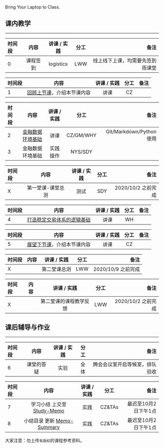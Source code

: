 
Bring Your Laptop to Class. 

## 课内教学
---

|时间段     |  内容    | 讲课 / 实践     |  分工  |备注       |
| :---      |   :----:    |   :----:    |    :----:    |       ---: |
|    0     | 课程签到     |  logistics   |     LWW     |   线上线下上课，均需要先签到雨课堂     |


|时间段     |  内容    | 讲课 / 实践     |  分工  |备注       |
| :---      |   :----:    |   :----:    |    :----:    |       ---: |
|   1       | [回顾上节课](../WW1/WW1-Plan.md)，介绍本节课内容     |  讲课    |     CZ     |         |


| 时间段   |    内容    | 讲课 / 实践     |  分工  |   备注       |
| :---     |   :----:    |   :----:    |    :----:    |       ---:   |
|    2     | [金融数据环境基础](../../../learnFBD/1-FBD.md)   |  讲课   |    CZ/GM/WHY     |    Git/Markdown/Python使用    |
|    3     | 金融数据环境基础   |  实践操作   |   NYS/SDY     |        |



| 时间段  |  内容 | 讲课 / 实践 | 分工 | 备注 |
| :---   |   :----:    |   :----:    |    :----:    |       ---: |
|   X    | 第一堂课-课堂总测  |  测试 |   SDY  |  2020/10/2  之前完成 |  



| 时间段    |    内容    | 讲课 / 实践     |  分工  |   备注       |
| :---     |   :----:    |   :----:    |    :----:    |       ---:   |
|    4     | [打造稳定交易体系的逻辑基础](../../../learnQuant/WW2-Quant.md)   |  讲课   |    WH     |        |


|时间段     |  内容    | 讲课 / 实践     |  分工  |   备注       |
| :---     |   :----:    |   :----:    |    :----:    |       ---:   |
|   5      | [展望下节课](../WW3/WW3-Plan.md)，介绍本节课内容     |  讲课    |     CZ     |         |


| 时间段  |  内容 | 讲课 / 实践 | 分工 | 备注 |
| :---   |   :----:    |   :----:    |    :----:    |       ---: |
|   X    |   |  第二堂课总测 |   LWW  |  2020/10/9  之前完成 |  


| 时间段  |  内容 | 讲课 / 实践 | 分工 | 备注 |
| :---   |   :----:    |   :----:    |    :----:    |       ---: |
|   X    |   |  第二堂课的课程教学反馈 |   LWW  |  2020/10/2  之前完成 |  


## 课后辅导与作业
---
|时间段     |  内容    | 讲课 / 实践     |  分工  | 备注       |
| :---     |   :----:    |   :----:    |    :----:    |       ---: |
|   6      |  课堂的答疑     |  实验   |     全体    |    腾会会议室开启等候室，排队验收     |


|时间段     |  内容    | 讲课 / 实践     |  分工  | 备注       |
| :---     |   :----:    |   :----:    |    :----:    |       ---: |
|   7      | 学习小结 上交至[Study-Memo](../../Memos/Study-Memo)    |  实践    |     CZ&TAs     |   最迟至10月2日下午1点      |
|   8      | 小结目录 更新 [Memo-Summary](../../Memos/Memo-Summary)  |  实践    |     CZ&TAs     |   最迟至10月2日下午1点      |


大家注意：勿上传``有版权``的课程参考资料。



